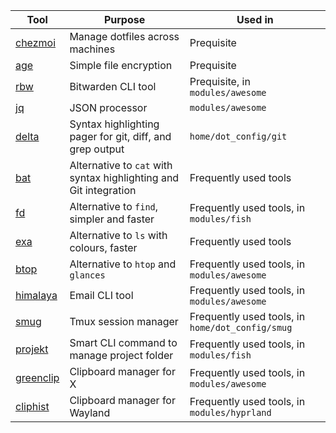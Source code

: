| Tool                                            | Purpose                                                           | Used in                                          |
|-------------------------------------------------|-------------------------------------------------------------------|--------------------------------------------------|
| [chezmoi](https://github.com/twpayne/chezmoi)   | Manage dotfiles across machines                                   | Prequisite                                       |
| [age](https://github.com/FiloSottile/age)       | Simple file encryption                                            | Prequisite                                       |
| [rbw](https://github.com/dynamotn/rbw)          | Bitwarden CLI tool                                                | Prequisite, in `modules/awesome`                 |
| [jq](https://github.com/stedolan/jq)            | JSON processor                                                    | `modules/awesome`                                |
| [delta](https://github.com/dandavison/delta)    | Syntax highlighting pager for git, diff, and grep output          | `home/dot_config/git`                            |
| [bat](https://github.com/sharkdp/bat)           | Alternative to `cat` with syntax highlighting and Git integration | Frequently used tools                            |
| [fd](https://github.com/sharkdp/fd)             | Alternative to `find`, simpler and faster                         | Frequently used tools, in `modules/fish`         |
| [exa](https://github.com/ogham/exa)             | Alternative to `ls` with colours, faster                          | Frequently used tools                            |
| [btop](https://github.com/aristocratos/btop)    | Alternative to `htop` and `glances`                               | Frequently used tools, in `modules/awesome`      |
| [himalaya](https://github.com/soywod/himalaya)  | Email CLI tool                                                    | Frequently used tools, in `modules/awesome`      |
| [smug](https://github.com/ivaaaan/smug)         | Tmux session manager                                              | Frequently used tools, in `home/dot_config/smug` |
| [projekt](https://github.com/dynamotn/projekt)  | Smart CLI command to manage project folder                        | Frequently used tools, in `modules/fish`         |
| [greenclip](https://github.com/erebe/greenclip) | Clipboard manager for X                                           | Frequently used tools, in `modules/awesome`      |
| [cliphist](https://github.com/sentriz/cliphist) | Clipboard manager for Wayland                                     | Frequently used tools, in `modules/hyprland`     |
